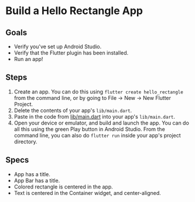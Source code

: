 # Build a Hello Rectangle App

## Goals
 - Verify you've set up Android Studio.
 - Verify that the Flutter plugin has been installed.
 - Run an app!

## Steps
 1. Create an app. You can do this using `flutter create hello_rectangle` from the command line, or by going to File -> New -> New Flutter Project.
 2. Delete the contents of your app's `lib/main.dart`.
 3. Paste in the code from [lib/main.dart](lib/main.dart) into your app's `lib/main.dart`.
 4. Open your device or emulator, and build and launch the app. You can do all this using the green Play button in Android Studio. From the command line, you can also do `flutter run` inside your app's project directory.

## Specs
 - App has a title.
 - App Bar has a title.
 - Colored rectangle is centered in the app.
 - Text is centered in the Container widget, and center-aligned.